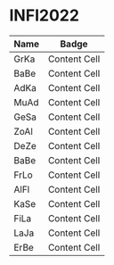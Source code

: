 # INFI2022

| Name  | Badge |
| ------------- | ------------- |
| GrKa  | Content Cell  |
| BaBe  | Content Cell  |
| AdKa  | Content Cell  |
| MuAd  | Content Cell  |
| GeSa  | Content Cell  |
| ZoAl	| Content Cell  |
| DeZe  | Content Cell  |
| BaBe  | Content Cell  |
| FrLo  | Content Cell  |
| AlFl  | Content Cell  |
| KaSe  | Content Cell  |
| FiLa  | Content Cell  |
| LaJa  | Content Cell  |
| ErBe  | Content Cell  |
